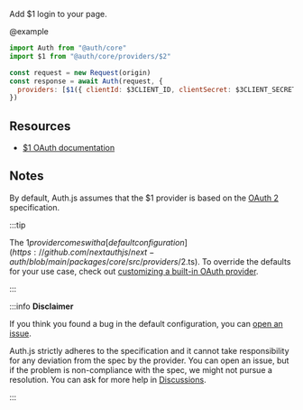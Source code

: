 Add $1 login to your page.

@example

```js
import Auth from "@auth/core"
import $1 from "@auth/core/providers/$2"

const request = new Request(origin)
const response = await Auth(request, {
  providers: [$1({ clientId: $3CLIENT_ID, clientSecret: $3CLIENT_SECRET })],
})
```

## Resources

 - [$1 OAuth documentation](https://example.com)

## Notes

By default, Auth.js assumes that the $1 provider is
based on the [OAuth 2](https://www.rfc-editor.org/rfc/rfc6749.html) specification.

:::tip

The $1 provider comes with a [default configuration](https://github.com/nextauthjs/next-auth/blob/main/packages/core/src/providers/$2.ts).
To override the defaults for your use case, check out [customizing a built-in OAuth provider](https://authjs.dev/guides/providers/custom-provider#override-default-options).

:::

:::info **Disclaimer**

If you think you found a bug in the default configuration, you can [open an issue](https://authjs.dev/new/provider-issue).

Auth.js strictly adheres to the specification and it cannot take responsibility for any deviation from
the spec by the provider. You can open an issue, but if the problem is non-compliance with the spec,
we might not pursue a resolution. You can ask for more help in [Discussions](https://authjs.dev/new/github-discussions).

:::
